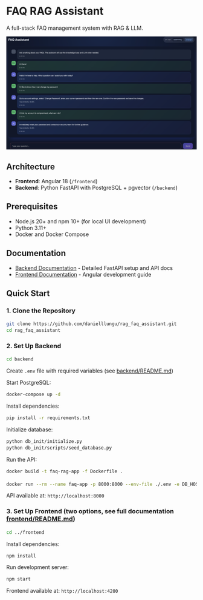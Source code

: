 # FAQ RAG Assistant

A full-stack FAQ management system with RAG & LLM.

![FAQ Assistant Interface](assets/chat.png)

## Architecture

- **Frontend**: Angular 18 (`/frontend`)
- **Backend**: Python FastAPI with PostgreSQL + pgvector (`/backend`)

## Prerequisites

- Node.js 20+ and npm 10+ (for local UI development)
- Python 3.11+
- Docker and Docker Compose

## Documentation

- [Backend Documentation](backend/README.md) - Detailed FastAPI setup and API docs
- [Frontend Documentation](frontend/README.md) - Angular development guide

## Quick Start

### 1. Clone the Repository
```bash
git clone https://github.com/danielllungu/rag_faq_assistant.git
cd rag_faq_assistant
```

### 2. Set Up Backend
```bash
cd backend
```

Create `.env` file with required variables (see [backend/README.md](backend/README.md))

Start PostgreSQL:
```bash
docker-compose up -d
```

Install dependencies:
```bash
pip install -r requirements.txt
```

Initialize database:
```bash
python db_init/initialize.py
python db_init/scripts/seed_database.py
```

Run the API:
```bash
docker build -t faq-rag-app -f Dockerfile .

docker run --rm --name faq-app -p 8000:8000 --env-file ./.env -e DB_HOST=host.docker.internal faq-rag-app
```

API available at: `http://localhost:8000`

### 3. Set Up Frontend (two options, see full documentation [frontend/README.md](frontend/README.md))
```bash
cd ../frontend
```

Install dependencies:
```bash
npm install
```

Run development server:
```bash
npm start
```

Frontend available at: `http://localhost:4200`
